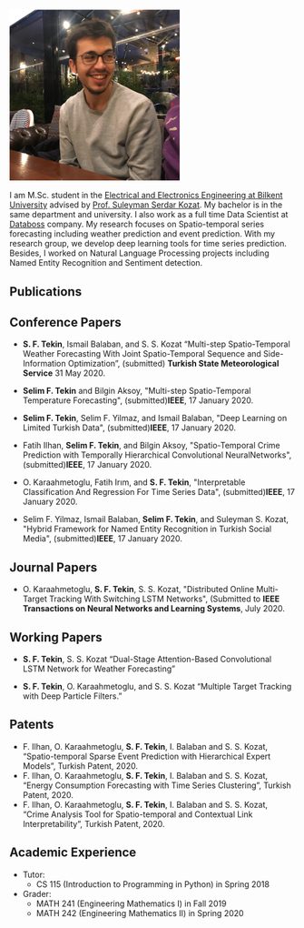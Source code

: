 
<img src="profile.png" alt="drawing" width="300"/>

I am M.Sc. student in the [Electrical and Electronics Engineering at Bilkent University](https://ee.bilkent.edu.tr/en/) advised by [Prof. Suleyman Serdar Kozat](http://kilyos.ee.bilkent.edu.tr/~kozat/). My bachelor is in the same department and university. I also work as a full time Data Scientist at [Databoss](http://data-boss.com.tr) company. My research focuses on Spatio-temporal series forecasting including weather prediction and event prediction. With my research group, we develop deep learning tools for time series prediction. Besides, I worked on Natural Language Processing projects including Named Entity Recognition and Sentiment detection. 

## Publications

## Conference Papers

* **S. F. Tekin**, Ismail Balaban, and S. S. Kozat “Multi-step Spatio-Temporal Weather Forecasting With Joint Spatio-Temporal Sequence and Side-Information Optimization”, (submitted) **Turkish  State  Meteorological  Service** 31 May 2020.

* **Selim F. Tekin** and Bilgin Aksoy, "Multi-step Spatio-Temporal Temperature Forecasting", (submitted)**IEEE**, 17 January 2020.

* **Selim F. Tekin**, Selim F. Yilmaz, and Ismail Balaban, "Deep Learning on Limited Turkish Data", (submitted)**IEEE**, 17 January 2020.

* Fatih Ilhan, **Selim F. Tekin**, and Bilgin Aksoy, "Spatio-Temporal Crime Prediction with Temporally Hierarchical Convolutional NeuralNetworks", (submitted)**IEEE**, 17 January 2020.

* O. Karaahmetoglu, Fatih Irım, and **S. F. Tekin**, "Interpretable Classification And Regression For Time Series Data", (submitted)**IEEE**, 17 January 2020.

* Selim F. Yilmaz, Ismail Balaban, **Selim F. Tekin**, and Suleyman S. Kozat, "Hybrid Framework for Named Entity Recognition in Turkish Social Media", (submitted)**IEEE**, 17 January 2020.

## Journal Papers

* O. Karaahmetoglu, **S. F. Tekin**, S. S. Kozat, "Distributed Online Multi-Target Tracking With Switching LSTM Networks", (Submitted to **IEEE Transactions on Neural Networks and Learning Systems**, July 2020.

## Working Papers

* **S. F. Tekin**, S. S. Kozat “Dual-Stage Attention-Based Convolutional LSTM Network for Weather Forecasting”

* **S. F. Tekin**, O. Karaahmetoglu, and S. S. Kozat “Multiple Target Tracking with Deep Particle Filters.”

## Patents

* F. Ilhan, O. Karaahmetoglu, **S. F. Tekin**, I. Balaban and S. S. Kozat, “Spatio-temporal Sparse Event Prediction with Hierarchical Expert Models”, Turkish Patent, 2020.
* F. Ilhan, O. Karaahmetoglu, **S. F. Tekin**, I. Balaban and S. S. Kozat, “Energy Consumption Forecasting with Time Series Clustering”, Turkish Patent, 2020.
* F. Ilhan, O. Karaahmetoglu, **S. F. Tekin**, I. Balaban and S. S. Kozat, “Crime Analysis Tool for Spatio-temporal and Contextual Link Interpretability”, Turkish Patent, 2020.

## Academic Experience
* Tutor:
  * CS 115 (Introduction to Programming in Python) in Spring 2018
* Grader:
  * MATH 241 (Engineering Mathematics I) in Fall 2019
  * MATH 242 (Engineering Mathematics II) in Spring 2020



<!-- Please don't remove this: Grab your social icons from https://github.com/carlsednaoui/gitsocial -->
